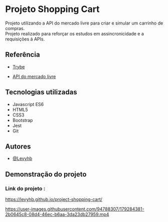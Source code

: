 # Projeto Shopping Cart

Projeto utilizando a API do mercado livre para criar e simular um carrinho de compras.  
Projeto realizado para reforçar os estudos em assincronicidade e a requisições á APIs.

## Referência

 - [Trybe](https://www.betrybe.com/) 
   
 - [API do mercado livre](https://developers.mercadolivre.com.br/pt_br/itens-e-buscas) 

## Tecnologias utilizadas 

- Javascript ES6 
- HTML5
- CSS3
- Bootstrap
- Jest 
- Git

## Autores

- [@Levyhb](https://github.com/Levyhb)

## Demonstração do projeto
### Link do projeto : 
https://levyhb.github.io/project-shopping-cart/

https://user-images.githubusercontent.com/94788307/179284381-2b0645c8-08d4-46ec-b6aa-3da23db27959.mp4
